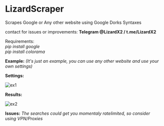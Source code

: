 # LizardScraper
Scrapes Google or Any other website using Google Dorks Syntaxes

contact for issues or improvements: **Telegram @LizardX2 / t.me/LizardX2**

Requirements: <br />
_pip install google_<br />
_pip install colorama_<br />

**Example:**
_(It's just an example, you can use any other website and use your own settings)_


**Settings:**

![ex1](https://user-images.githubusercontent.com/108220470/182152718-a28b92ae-8766-4308-a392-4bd3031bde34.png)


**Results:**

![ex2](https://user-images.githubusercontent.com/108220470/182152788-8445aa81-cf63-4536-9473-f604f8c47f6c.png)



**Issues:** _The searches could get you momentaly ratelimited, so consider using VPN/Proxies_
